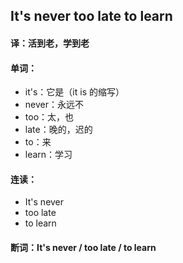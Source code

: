 ## It's never too late to learn

#### 译：活到老，学到老

#### 单词：

- it's：它是（it is 的缩写）
- never：永远不
- too：太，也
- late：晚的，迟的
- to：来
- learn：学习

#### 连读：

- It's never
- too late
- to learn

#### 断词：It's never / too late / to learn

